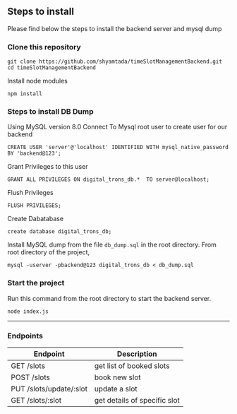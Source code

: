 ## Steps to install

Please find below the steps to install the backend server and mysql dump  

### Clone this repository
```
git clone https://github.com/shyamtada/timeSlotManagementBackend.git
cd timeSlotManagementBackend
```
Install node modules
```
npm install
```

### Steps to install DB Dump
Using MySQL version 8.0
Connect To Mysql root user to create user for our backend

```
CREATE USER 'server'@'localhost' IDENTIFIED WITH mysql_native_password BY 'backend@123';
```

Grant Privileges to this user
```
GRANT ALL PRIVILEGES ON digital_trons_db.*  TO server@localhost;
```

Flush Privileges
```
FLUSH PRIVILEGES;
```
Create Dabatabase
```
create database digital_trons_db;
```
Install MySQL dump from the file `db_dump.sql` in the root directory.
From root directory of the project,
```
mysql -userver -pbackend@123 digital_trons_db < db_dump.sql
```
### Start the project
Run this command from the root directory to start the backend server. 
```
node index.js
```
---
### Endpoints
|Endpoint  |Description  |
|--|--|
| GET /slots | get list of booked slots |
| POST /slots | book new slot | 
| PUT /slots/update/:slot | update a slot | 
| GET /slots/:slot | get details of specific slot |
